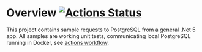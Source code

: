 # Overview [![Actions Status](../../workflows/.NET%205/badge.svg)](../../actions)

This project contains sample requests to PostgreSQL from a general .Net 5 app. All samples are working unit tests, communicating local PostgreSQL running in Docker, see [actions workflow](.github/workflows/dotnet.yml#L31).